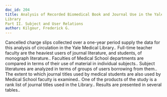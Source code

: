 ```yaml
---
doc_id: 204
title: Analysis of Recorded Biomedical Book and Journal Use in the Yale Medical
Library
Part II. Subject and User Relations
author: Kilgour, Frederick G.
---
```


Cancelled charge slips collected over a one-year period supply the data for
this analysis of circulation in the Yale Medical Library.. Full-time teacher
faculty are the heaviest users of journal literature, and  students, of
monograph literature.. Faculties of Medical School departments are compared in
terms of their use of material in individual subjects.. Subject literatures are
analyzed in terms of groups of users borrowing from them.. The extent to which
journal titles used by medical students  are also used by Medical School
faculty is examined.. One of the products of the study is a rank list of 
journal titles used in the Library.. Results are presented in several tables..